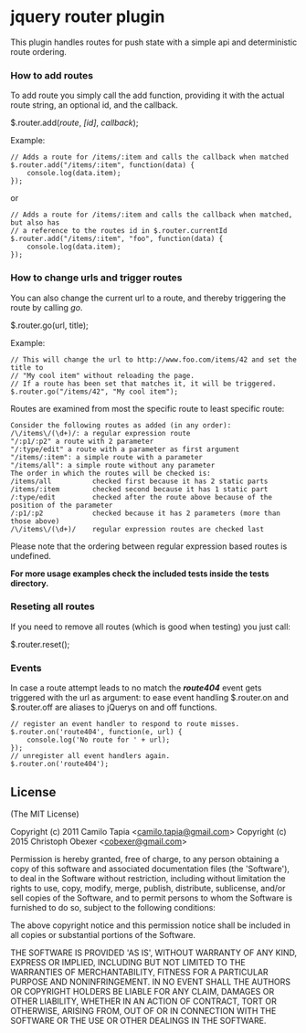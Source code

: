 # jquery router plugin
This plugin handles routes for push state with a simple api and deterministic route ordering.

### How to add routes

To add route you simply call the add function, providing it with the actual route string, an optional id, and the callback. 

$.router.add(*route*, *[id]*, *callback*);
	
Example:

	// Adds a route for /items/:item and calls the callback when matched
	$.router.add("/items/:item", function(data) {
		console.log(data.item);
	});

or

	// Adds a route for /items/:item and calls the callback when matched, but also has
	// a reference to the routes id in $.router.currentId
	$.router.add("/items/:item", "foo", function(data) {
		console.log(data.item);
	});

### How to change urls and trigger routes
You can also change the current url to a route, and thereby triggering the route by calling *go*.

$.router.go(url, title);

Example:

	// This will change the url to http://www.foo.com/items/42 and set the title to
	// "My cool item" without reloading the page.
	// If a route has been set that matches it, it will be triggered.
	$.router.go("/items/42", "My cool item");

Routes are examined from most the specific route to least specific route:

	Consider the following routes as added (in any order):
	/\/items\/(\d+)/: a regular expression route
	"/:p1/:p2" a route with 2 parameter
	"/:type/edit" a route with a parameter as first argument
	"/items/:item": a simple route with a parameter
	"/items/all": a simple route without any parameter
	The order in which the routes will be checked is:
	/items/all			checked first because it has 2 static parts
	/items/:item		checked second because it has 1 static part
	/:type/edit			checked after the route above because of the position of the parameter
	/:p1/:p2			checked because it has 2 parameters (more than those above)
	/\/items\/(\d+)/	regular expression routes are checked last

Please note that the ordering between regular expression based routes is undefined.

__For more usage examples check the included tests inside the tests directory.__

### Reseting all routes

If you need to remove all routes (which is good when testing) you just call:

$.router.reset();

### Events

In case a route attempt leads to no match the ___route404___ event gets triggered with the url as argument:
to ease event handling $.router.on and $.router.off are aliases to jQuerys on and off functions.

	// register an event handler to respond to route misses.
	$.router.on('route404', function(e, url) {
		console.log('No route for ' + url);
	});
	// unregister all event handlers again.
	$.router.on('route404');

## License 

(The MIT License)

Copyright (c) 2011 Camilo Tapia &lt;camilo.tapia@gmail.com&gt;
Copyright (c) 2015 Christoph Obexer &lt;cobexer@gmail.com&gt;

Permission is hereby granted, free of charge, to any person obtaining
a copy of this software and associated documentation files (the
'Software'), to deal in the Software without restriction, including
without limitation the rights to use, copy, modify, merge, publish,
distribute, sublicense, and/or sell copies of the Software, and to
permit persons to whom the Software is furnished to do so, subject to
the following conditions:

The above copyright notice and this permission notice shall be
included in all copies or substantial portions of the Software.

THE SOFTWARE IS PROVIDED 'AS IS', WITHOUT WARRANTY OF ANY KIND,
EXPRESS OR IMPLIED, INCLUDING BUT NOT LIMITED TO THE WARRANTIES OF
MERCHANTABILITY, FITNESS FOR A PARTICULAR PURPOSE AND NONINFRINGEMENT.
IN NO EVENT SHALL THE AUTHORS OR COPYRIGHT HOLDERS BE LIABLE FOR ANY
CLAIM, DAMAGES OR OTHER LIABILITY, WHETHER IN AN ACTION OF CONTRACT,
TORT OR OTHERWISE, ARISING FROM, OUT OF OR IN CONNECTION WITH THE
SOFTWARE OR THE USE OR OTHER DEALINGS IN THE SOFTWARE.